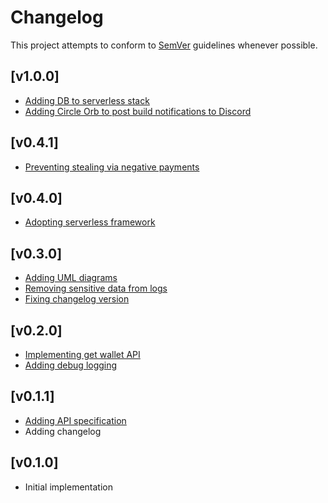 # Changelog
This project attempts to conform to [SemVer](https://semver.org/) guidelines whenever possible.

## [v1.0.0]
* [Adding DB to serverless stack](https://github.com/Ubunfu/mc-wallet/pull/16)
* [Adding Circle Orb to post build notifications to Discord](https://github.com/Ubunfu/mc-wallet/pull/17)

## [v0.4.1]
* [Preventing stealing via negative payments](https://github.com/Ubunfu/mc-wallet/pull/14)

## [v0.4.0]
* [Adopting serverless framework](https://github.com/Ubunfu/mc-wallet/pull/12)

## [v0.3.0]
* [Adding UML diagrams](https://github.com/Ubunfu/mc-wallet/pull/8)
* [Removing sensitive data from logs](https://github.com/Ubunfu/mc-wallet/pull/9)
* [Fixing changelog version](https://github.com/Ubunfu/mc-wallet/pull/10)

## [v0.2.0]
* [Implementing get wallet API](https://github.com/Ubunfu/mc-wallet/pull/5)
* [Adding debug logging](https://github.com/Ubunfu/mc-wallet/pull/6)

## [v0.1.1]
* [Adding API specification](https://github.com/Ubunfu/mc-wallet/pull/3)
* Adding changelog

## [v0.1.0]
* Initial implementation